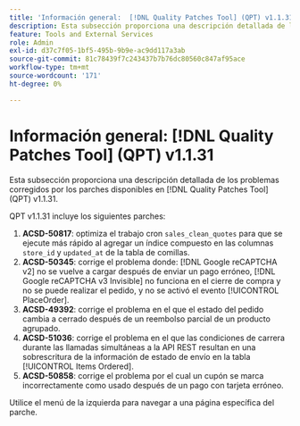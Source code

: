 ```yaml
---
title: 'Información general:  [!DNL Quality Patches Tool] (QPT) v1.1.31'
description: Esta subsección proporciona una descripción detallada de los problemas corregidos por los parches disponibles en  [!DNL Quality Patches Tool] (QPT) v1.1.31.
feature: Tools and External Services
role: Admin
exl-id: d37c7f05-1bf5-495b-9b9e-ac9dd117a3ab
source-git-commit: 81c78439f7c243437b7b76dc80560c847af95ace
workflow-type: tm+mt
source-wordcount: '171'
ht-degree: 0%

---
```


# Información general: [!DNL Quality Patches Tool] (QPT) v1.1.31

Esta subsección proporciona una descripción detallada de los problemas corregidos por los parches disponibles en [!DNL Quality Patches Tool] (QPT) v1.1.31.

QPT v1.1.31 incluye los siguientes parches:

1. **ACSD-50817**: optimiza el trabajo cron `sales_clean_quotes` para que se ejecute más rápido al agregar un índice compuesto en las columnas `store_id` y `updated_at` de la tabla de comillas.
1. **ACSD-50345**: corrige el problema donde: [!DNL Google reCAPTCHA v2] no se vuelve a cargar después de enviar un pago erróneo, [!DNL Google reCAPTCHA v3 Invisible] no funciona en el cierre de compra y no se puede realizar el pedido, y no se activó el evento [!UICONTROL PlaceOrder].
1. **ACSD-49392**: corrige el problema en el que el estado del pedido cambia a cerrado después de un reembolso parcial de un producto agrupado.
1. **ACSD-51036**: corrige el problema en el que las condiciones de carrera durante las llamadas simultáneas a la API REST resultan en una sobrescritura de la información de estado de envío en la tabla [!UICONTROL Items Ordered].
1. **ACSD-50858**: corrige el problema por el cual un cupón se marca incorrectamente como usado después de un pago con tarjeta erróneo.

Utilice el menú de la izquierda para navegar a una página específica del parche.

